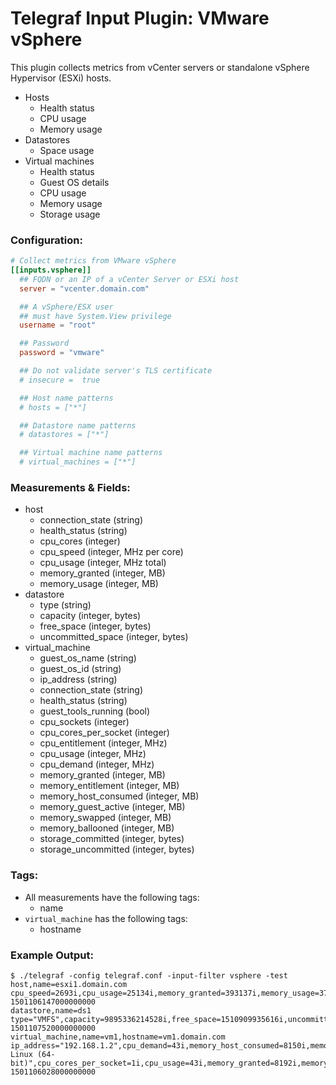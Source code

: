 # Telegraf Input Plugin: VMware vSphere

This plugin collects metrics from vCenter servers or standalone vSphere Hypervisor (ESXi) hosts.

- Hosts 
    - Health status
    - CPU usage
    - Memory usage
- Datastores 
    - Space usage
- Virtual machines
    - Health status
    - Guest OS details
    - CPU usage
    - Memory usage
    - Storage usage

### Configuration:

```toml
# Collect metrics from VMware vSphere
[[inputs.vsphere]]
  ## FQDN or an IP of a vCenter Server or ESXi host
  server = "vcenter.domain.com"

  ## A vSphere/ESX user
  ## must have System.View privilege
  username = "root"

  ## Password
  password = "vmware"

  ## Do not validate server's TLS certificate
  # insecure =  true

  ## Host name patterns
  # hosts = ["*"]

  ## Datastore name patterns
  # datastores = ["*"]

  ## Virtual machine name patterns
  # virtual_machines = ["*"]
```

### Measurements & Fields:

- host
    - connection_state (string)
    - health_status (string)
    - cpu_cores (integer)
    - cpu_speed (integer, MHz per core)
    - cpu_usage (integer, MHz total)
    - memory_granted (integer, MB)
    - memory_usage (integer, MB)
- datastore
    - type (string)
    - capacity (integer, bytes)
    - free_space (integer, bytes)
    - uncommitted_space (integer, bytes)
- virtual_machine
    - guest_os_name (string)
    - guest_os_id (string)
    - ip_address (string)
    - connection_state (string)
    - health_status (string)
    - guest_tools_running (bool)
    - cpu_sockets (integer)
    - cpu_cores_per_socket  (integer)
    - cpu_entitlement (integer, MHz)
    - cpu_usage (integer, MHz)
    - cpu_demand (integer, MHz)
    - memory_granted (integer, MB)
    - memory_entitlement (integer, MB)
    - memory_host_consumed (integer, MB)
    - memory_guest_active (integer, MB)
    - memory_swapped (integer, MB)
    - memory_ballooned (integer, MB)
    - storage_committed (integer, bytes)
    - storage_uncommitted (integer, bytes)

### Tags:

- All measurements have the following tags:
    - name
- `virtual_machine` has the following tags:
    - hostname

<!---
### Sample Queries:

```
SELECT mean("host_mem_usage") FROM "vm_metrics" WHERE "name" =~ /^$VM$/ AND $timeFilter GROUP BY time($interval) fill(null) // Memory used
SELECT mean("max_mem_usage") FROM "vm_metrics" WHERE "name" =~ /^$VM$/ AND $timeFilter GROUP BY time($interval) fill(null) // Max memory
```
--->

### Example Output:

```
$ ./telegraf -config telegraf.conf -input-filter vsphere -test
host,name=esxi1.domain.com cpu_speed=2693i,cpu_usage=25134i,memory_granted=393137i,memory_usage=376990i,connection_state="connected",health_status="green",cpu_cores=16i 1501106147000000000
datastore,name=ds1 type="VMFS",capacity=9895336214528i,free_space=1510909935616i,uncommitted_space=19212208096956i 1501107520000000000
virtual_machine,name=vm1,hostname=vm1.domain.com ip_address="192.168.1.2",cpu_demand=43i,memory_host_consumed=8150i,memory_ballooned=0i,memory_entitlement=8192i,memory_swapped=0i,guest_os_id="ubuntu64Guest",connection_state="connected",health_status="green",guest_tools_running="guestToolsRunning",cpu_entitlement=2194i,cpu_sockets=1i,storage_uncommitted=4786750081i,storage_committed=57669734481i,guest_os_name="Ubuntu Linux (64-bit)",cpu_cores_per_socket=1i,cpu_usage=43i,memory_granted=8192i,memory_guest_active=737i 1501106028000000000
```
